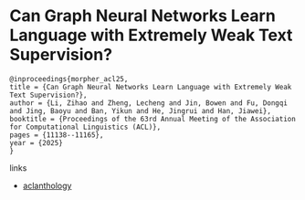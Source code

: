 # Can Graph Neural Networks Learn Language with Extremely Weak Text Supervision?

```
@inproceedings{morpher_acl25,
title = {Can Graph Neural Networks Learn Language with Extremely Weak Text Supervision?},
author = {Li, Zihao and Zheng, Lecheng and Jin, Bowen and Fu, Dongqi and Jing, Baoyu and Ban, Yikun and He, Jingrui and Han, Jiawei},
booktitle = {Proceedings of the 63rd Annual Meeting of the Association for Computational Linguistics (ACL)},
pages = {11138--11165},
year = {2025}
}
```

links
- [aclanthology](https://aclanthology.org/2025.acl-long.545/)
